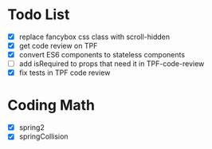 # Todo List
- [x] replace fancybox css class with scroll-hidden
- [x] get code review on TPF
- [x] convert ES6 components to stateless components
- [ ] add isRequired to props that need it in TPF-code-review
- [x] fix tests in TPF code review

# Coding Math
- [x] spring2
- [x] springCollision
